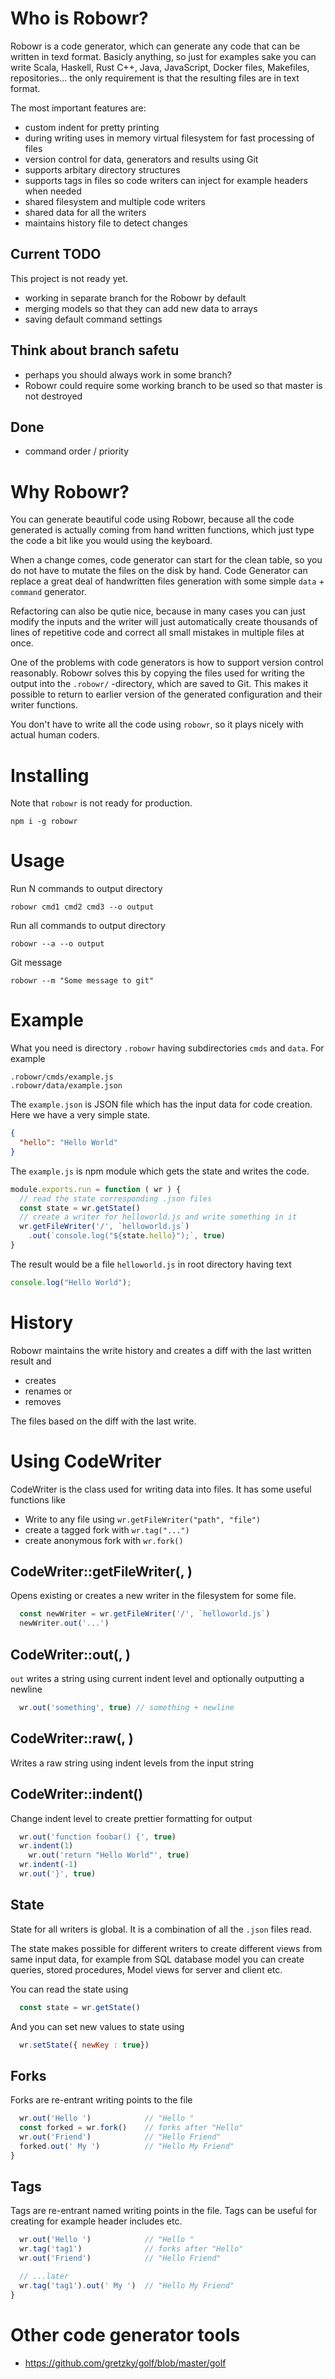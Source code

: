 # Who is Robowr?

Robowr is a code generator, which can generate any code that can be written in texd format. Basicly anything, so just for examples sake you can write Scala, Haskell, Rust C++, Java, JavaScript, Docker files, Makefiles, repositories... the only requirement is that the resulting files are in text format.

The most important features are:

- custom indent for pretty printing
- during writing uses in memory virtual filesystem for fast processing of files
- version control for data, generators and results using Git
- supports arbitary directory structures
- supports tags in files so code writers can inject for example headers when needed
- shared filesystem and multiple code writers
- shared data for all the writers
- maintains history file to detect changes 

## Current TODO

This project is not ready yet.

- working in separate branch for the Robowr by default
- merging models so that they can add new data to arrays
- saving default command settings

## Think about branch safetu

- perhaps you should always work in some branch?
- Robowr could require some working branch to be used so that master is not destroyed

## Done

- command order / priority

# Why Robowr?

You can generate beautiful code using Robowr, because all the code generated is actually coming from hand written functions, which just type the code a bit like you would using the keyboard.

When a change comes, code generator can start for the clean table, so you do not have to mutate the files on the disk by hand. Code Generator can replace a great deal of handwritten files generation with some simple `data` + `command` generator.

Refactoring can also be qutie nice, because in many cases you can just modify the inputs and the writer will just automatically create thousands of lines of repetitive code and correct all small mistakes in multiple files at once.

One of the problems with code generators is how to support version control reasonably. Robowr solves this by copying the files used for writing the output into the `.robowr/` -directory, which are saved to Git. This makes it possible to return to earlier version of the generated configuration and their writer functions.

You don't have to write all the code using `robowr`, so it plays nicely with actual human coders.


# Installing 

Note that `robowr` is not ready for production.

```
npm i -g robowr
```

# Usage

Run N commands to output directory
```
robowr cmd1 cmd2 cmd3 --o output
```

Run all commands to output directory
```
robowr --a --o output
```
Git message
```
robowr --m "Some message to git"
```

# Example

What you need is directory `.robowr` having subdirectories `cmds` and `data`. For example

```
.robowr/cmds/example.js
.robowr/data/example.json
```

The `example.json` is JSON file which has the input data for code creation. Here we have a very simple state.
```json
{
  "hello": "Hello World"
}
```

The `example.js` is npm module which gets the state and writes the code.
```javascript
module.exports.run = function ( wr ) {
  // read the state corresponding .json files
  const state = wr.getState()
  // create a writer for helloworld.js and write something in it
  wr.getFileWriter('/', `helloworld.js`)
    .out(`console.log("${state.hello}");`, true)
}
```
The result would be a file `helloworld.js` in root directory having text
```javascript
console.log("Hello World");
```

# History

Robowr maintains the write history and creates a diff with the last written result and 

- creates
- renames or
- removes

The files based on the diff with the last write.

# Using CodeWriter

CodeWriter is the class used for writing data into files. It has some useful functions like

- Write to any file using `wr.getFileWriter("path", "file")`
- create a tagged fork with `wr.tag("...")`
- create anonymous fork with  `wr.fork()`

## CodeWriter::getFileWriter(<path>, <filename>)

Opens existing or creates a new writer in the filesystem for some file.

```javascript
  const newWriter = wr.getFileWriter('/', `helloworld.js`)
  newWriter.out('...')
```

## CodeWriter::out(<string>, <newline>)

`out` writes a string using current indent level and optionally outputting a newline

```javascript
  wr.out('something', true) // something + newline
```

## CodeWriter::raw(<string>, <newline>)

Writes a raw string using indent levels from the input string

## CodeWriter::indent(<change>)

Change indent level to create prettier formatting for output

```javascript
  wr.out('function foobar() {', true)
  wr.indent(1)
    wr.out('return "Hello World"', true)
  wr.indent(-1)
  wr.out('}', true)
```


## State

State for all writers is global. It is a combination of all the `.json` files read.

The state makes possible for different writers to create different views from same input data, for example from SQL database model you can create queries, stored procedures, Model views for server and client etc.

You can read the state using

```javascript
  const state = wr.getState()
```

And you can set new values to state using

```javascript
  wr.setState({ newKey : true}) 
```


## Forks

Forks are re-entrant writing points to the file 

```javascript
  wr.out('Hello ')            // "Hello "
  const forked = wr.fork()    // forks after "Hello"
  wr.out('Friend')            // "Hello Friend"
  forked.out(' My ')          // "Hello My Friend"
}
```

## Tags

Tags are re-entrant named writing points in the file. Tags can be useful for creating for example
header includes etc.

```javascript
  wr.out('Hello ')            // "Hello "
  wr.tag('tag1')              // forks after "Hello"
  wr.out('Friend')            // "Hello Friend"

  // ...later
  wr.tag('tag1').out(' My ')  // "Hello My Friend"
}
```

# Other code generator tools

- https://github.com/gretzky/golf/blob/master/golf



